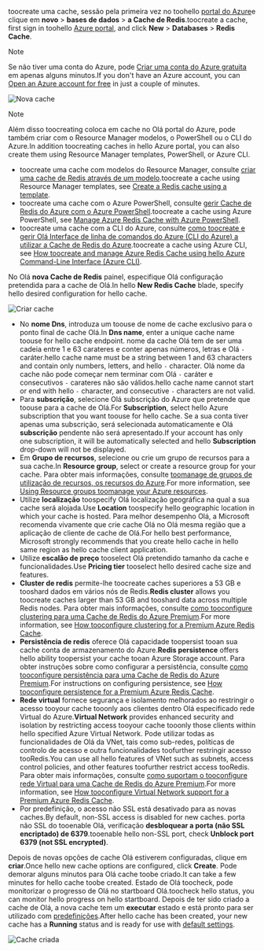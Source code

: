 <span data-ttu-id="8c406-101">toocreate uma cache, sessão pela primeira vez no toohello [portal do Azure](https://portal.azure.com)e clique em **novo** > **bases de dados** > **a Cache de Redis**.</span><span class="sxs-lookup"><span data-stu-id="8c406-101">toocreate a cache, first sign in toohello [Azure portal](https://portal.azure.com), and click **New** > **Databases** > **Redis Cache**.</span></span>

> [!NOTE]
> <span data-ttu-id="8c406-102">Se não tiver uma conta do Azure, pode [Criar uma conta do Azure gratuita](https://azure.microsoft.com/pricing/free-trial/?WT.mc_id=redis_cache_hero) em apenas alguns minutos.</span><span class="sxs-lookup"><span data-stu-id="8c406-102">If you don't have an Azure account, you can [Open an Azure account for free](https://azure.microsoft.com/pricing/free-trial/?WT.mc_id=redis_cache_hero) in just a couple of minutes.</span></span>
> 
> 

![Nova cache](media/redis-cache-create/redis-cache-new-cache-menu.png)

> [!NOTE]
> <span data-ttu-id="8c406-104">Além disso toocreating coloca em cache no Olá portal do Azure, pode também criar com o Resource Manager modelos, o PowerShell ou o CLI do Azure.</span><span class="sxs-lookup"><span data-stu-id="8c406-104">In addition toocreating caches in hello Azure portal, you can also create them using Resource Manager templates, PowerShell, or Azure CLI.</span></span>
> 
> * <span data-ttu-id="8c406-105">toocreate uma cache com modelos do Resource Manager, consulte [criar uma cache de Redis através de um modelo](../articles/redis-cache/cache-redis-cache-arm-provision.md).</span><span class="sxs-lookup"><span data-stu-id="8c406-105">toocreate a cache using Resource Manager templates, see [Create a Redis cache using a template](../articles/redis-cache/cache-redis-cache-arm-provision.md).</span></span>
> * <span data-ttu-id="8c406-106">toocreate uma cache com o Azure PowerShell, consulte [gerir Cache de Redis do Azure com o Azure PowerShell](../articles/redis-cache/cache-howto-manage-redis-cache-powershell.md).</span><span class="sxs-lookup"><span data-stu-id="8c406-106">toocreate a cache using Azure PowerShell, see [Manage Azure Redis Cache with Azure PowerShell](../articles/redis-cache/cache-howto-manage-redis-cache-powershell.md).</span></span>
> * <span data-ttu-id="8c406-107">toocreate uma cache com a CLI do Azure, consulte [como toocreate e gerir Olá Interface de linha de comandos do Azure (CLI do Azure) a utilizar a Cache de Redis do Azure](../articles/redis-cache/cache-manage-cli.md).</span><span class="sxs-lookup"><span data-stu-id="8c406-107">toocreate a cache using Azure CLI, see [How toocreate and manage Azure Redis Cache using hello Azure Command-Line Interface (Azure CLI)](../articles/redis-cache/cache-manage-cli.md).</span></span>
> 
> 

<span data-ttu-id="8c406-108">No Olá **nova Cache de Redis** painel, especifique Olá configuração pretendida para a cache de Olá.</span><span class="sxs-lookup"><span data-stu-id="8c406-108">In hello **New Redis Cache** blade, specify hello desired configuration for hello cache.</span></span>

![Criar cache](media/redis-cache-create/redis-cache-cache-create.png) 

* <span data-ttu-id="8c406-110">No **nome Dns**, introduza um toouse de nome de cache exclusivo para o ponto final de cache Olá.</span><span class="sxs-lookup"><span data-stu-id="8c406-110">In **Dns name**, enter a unique cache name toouse for hello cache endpoint.</span></span> <span data-ttu-id="8c406-111">nome da cache Olá tem de ser uma cadeia entre 1 e 63 carateres e conter apenas números, letras e Olá `-` caráter.</span><span class="sxs-lookup"><span data-stu-id="8c406-111">hello cache name must be a string between 1 and 63 characters and contain only numbers, letters, and hello `-` character.</span></span> <span data-ttu-id="8c406-112">Olá nome da cache não pode começar nem terminar com Olá `-` caráter e consecutivos `-` carateres não são válidos.</span><span class="sxs-lookup"><span data-stu-id="8c406-112">hello cache name cannot start or end with hello `-` character, and consecutive `-` characters are not valid.</span></span>
* <span data-ttu-id="8c406-113">Para **subscrição**, selecione Olá subscrição do Azure que pretende que toouse para a cache de Olá.</span><span class="sxs-lookup"><span data-stu-id="8c406-113">For **Subscription**, select hello Azure subscription that you want toouse for hello cache.</span></span> <span data-ttu-id="8c406-114">Se a sua conta tiver apenas uma subscrição, será selecionada automaticamente e Olá **subscrição** pendente não será apresentado.</span><span class="sxs-lookup"><span data-stu-id="8c406-114">If your account has only one subscription, it will be automatically selected and hello **Subscription** drop-down will not be displayed.</span></span>
* <span data-ttu-id="8c406-115">Em **Grupo de recursos**, selecione ou crie um grupo de recursos para a sua cache.</span><span class="sxs-lookup"><span data-stu-id="8c406-115">In **Resource group**, select or create a resource group for your cache.</span></span> <span data-ttu-id="8c406-116">Para obter mais informações, consulte [toomanage de grupos de utilização de recursos, os recursos do Azure](../articles/azure-resource-manager/resource-group-overview.md).</span><span class="sxs-lookup"><span data-stu-id="8c406-116">For more information, see [Using Resource groups toomanage your Azure resources](../articles/azure-resource-manager/resource-group-overview.md).</span></span> 
* <span data-ttu-id="8c406-117">Utilize **localização** toospecify Olá localização geográfica na qual a sua cache será alojada.</span><span class="sxs-lookup"><span data-stu-id="8c406-117">Use **Location** toospecify hello geographic location in which your cache is hosted.</span></span> <span data-ttu-id="8c406-118">Para melhor desempenho Olá, a Microsoft recomenda vivamente que crie cache Olá no Olá mesma região que a aplicação de cliente de cache de Olá.</span><span class="sxs-lookup"><span data-stu-id="8c406-118">For hello best performance, Microsoft strongly recommends that you create hello cache in hello same region as hello cache client application.</span></span>
* <span data-ttu-id="8c406-119">Utilize **escalão de preço** tooselect Olá pretendido tamanho da cache e funcionalidades.</span><span class="sxs-lookup"><span data-stu-id="8c406-119">Use **Pricing tier** tooselect hello desired cache size and features.</span></span>
* <span data-ttu-id="8c406-120">**Cluster de redis** permite-lhe toocreate caches superiores a 53 GB e tooshard dados em vários nós de Redis.</span><span class="sxs-lookup"><span data-stu-id="8c406-120">**Redis cluster** allows you toocreate caches larger than 53 GB and tooshard data across multiple Redis nodes.</span></span> <span data-ttu-id="8c406-121">Para obter mais informações, consulte [como tooconfigure clustering para uma Cache de Redis do Azure Premium](../articles/redis-cache/cache-how-to-premium-clustering.md).</span><span class="sxs-lookup"><span data-stu-id="8c406-121">For more information, see [How tooconfigure clustering for a Premium Azure Redis Cache](../articles/redis-cache/cache-how-to-premium-clustering.md).</span></span>
* <span data-ttu-id="8c406-122">**Persistência de redis** oferece Olá capacidade toopersist tooan sua cache conta de armazenamento do Azure.</span><span class="sxs-lookup"><span data-stu-id="8c406-122">**Redis persistence** offers hello ability toopersist your cache tooan Azure Storage account.</span></span> <span data-ttu-id="8c406-123">Para obter instruções sobre como configurar a persistência, consulte [como tooconfigure persistência para uma Cache de Redis do Azure Premium](../articles/redis-cache/cache-how-to-premium-persistence.md).</span><span class="sxs-lookup"><span data-stu-id="8c406-123">For instructions on configuring persistence, see [How tooconfigure persistence for a Premium Azure Redis Cache](../articles/redis-cache/cache-how-to-premium-persistence.md).</span></span>
* <span data-ttu-id="8c406-124">**Rede virtual** fornece segurança e isolamento melhorados ao restringir o acesso tooyour cache tooonly aos clientes dentro Olá especificado rede Virtual do Azure.</span><span class="sxs-lookup"><span data-stu-id="8c406-124">**Virtual Network** provides enhanced security and isolation by restricting access tooyour cache tooonly those clients within hello specified Azure Virtual Network.</span></span> <span data-ttu-id="8c406-125">Pode utilizar todas as funcionalidades de Olá da VNet, tais como sub-redes, políticas de controlo de acesso e outra funcionalidades toofurther restringir acesso tooRedis.</span><span class="sxs-lookup"><span data-stu-id="8c406-125">You can use all hello features of VNet such as subnets, access control policies, and other features toofurther restrict access tooRedis.</span></span> <span data-ttu-id="8c406-126">Para obter mais informações, consulte [como suportam o tooconfigure rede Virtual para uma Cache de Redis do Azure Premium](../articles/redis-cache/cache-how-to-premium-vnet.md).</span><span class="sxs-lookup"><span data-stu-id="8c406-126">For more information, see [How tooconfigure Virtual Network support for a Premium Azure Redis Cache](../articles/redis-cache/cache-how-to-premium-vnet.md).</span></span>
* <span data-ttu-id="8c406-127">Por predefinição, o acesso não SSL está desativado para as novas caches.</span><span class="sxs-lookup"><span data-stu-id="8c406-127">By default, non-SSL access is disabled for new caches.</span></span> <span data-ttu-id="8c406-128">porta não SSL do tooenable Olá, verificação **desbloquear a porta (não SSL encriptado) de 6379**.</span><span class="sxs-lookup"><span data-stu-id="8c406-128">tooenable hello non-SSL port, check **Unblock port 6379 (not SSL encrypted)**.</span></span>

<span data-ttu-id="8c406-129">Depois de novas opções de cache Olá estiverem configuradas, clique em **criar**.</span><span class="sxs-lookup"><span data-stu-id="8c406-129">Once hello new cache options are configured, click **Create**.</span></span> <span data-ttu-id="8c406-130">Pode demorar alguns minutos para Olá cache toobe criado.</span><span class="sxs-lookup"><span data-stu-id="8c406-130">It can take a few minutes for hello cache toobe created.</span></span> <span data-ttu-id="8c406-131">Estado de Olá toocheck, pode monitorizar o progresso de Olá no startboard Olá.</span><span class="sxs-lookup"><span data-stu-id="8c406-131">toocheck hello status, you can monitor hello progress on hello startboard.</span></span> <span data-ttu-id="8c406-132">Depois de ter sido criado a cache de Olá, a nova cache tem um **executar** estado e está pronto para ser utilizado com [predefinições](../articles/redis-cache/cache-configure.md#default-redis-server-configuration).</span><span class="sxs-lookup"><span data-stu-id="8c406-132">After hello cache has been created, your new cache has a **Running** status and is ready for use with [default settings](../articles/redis-cache/cache-configure.md#default-redis-server-configuration).</span></span>

![Cache criada](media/redis-cache-create/redis-cache-cache-created.png)

